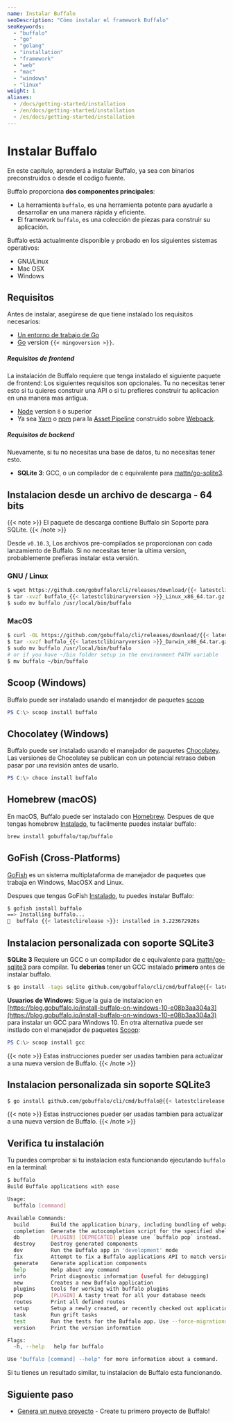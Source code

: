 ```yaml
---
name: Instalar Buffalo
seoDescription: "Cómo instalar el framework Buffalo"
seoKeywords: 
  - "buffalo"
  - "go"
  - "golang"
  - "installation"
  - "framework"
  - "web"
  - "mac"
  - "windows"
  - "linux"
weight: 1
aliases:
  - /docs/getting-started/installation
  - /en/docs/getting-started/installation
  - /es/docs/getting-started/installation
---
```


# Instalar Buffalo

En este capítulo, aprenderá a instalar Buffalo, ya sea con binarios preconstruidos o desde el codigo fuente.

Buffalo proporciona **dos componentes principales**:
* La herramienta `buffalo`, es una herramienta potente para ayudarle a desarrollar en una manera rápida y eficiente.
* El framework `buffalo`, es una colección de piezas para construir su aplicación.

Buffalo está actualmente disponible y probado en los siguientes sistemas operativos:
* GNU/Linux
* Mac OSX
* Windows

## Requisitos

Antes de instalar, asegúrese de que tiene instalado los requisitos necesarios:
* [Un entorno de trabajo de Go](http://gopherguides.com/before-you-come-to-class)
* [Go](https://golang.org) version `{{< mingoversion >}}`.

##### Requisitos de frontend

La instalación de Buffalo requiere que tenga instalado el siguiente paquete de frontend:
Los siguientes requisitos son opcionales. Tu no necesitas tener esto si tu quieres construir una API o si tu prefieres construir tu aplicacion en una manera mas antigua.

* [Node](https://github.com/nodejs/node) version `8` o superior
* Ya sea [Yarn](https://yarnpkg.com/en/) o [npm](https://github.com/npm/npm) para la [Asset Pipeline](/documentation/frontend-layer/assets) construido sobre [Webpack](https://github.com/webpack/webpack).

##### Requisitos de backend

Nuevamente, si tu no necesitas una base de datos, tu no necesitas tener esto.

* **SQLite 3**: GCC, o un compilador de c equivalente para [mattn/go-sqlite3](https://github.com/mattn/go-sqlite3).

## Instalacion desde un archivo de descarga - 64 bits

{{< note >}}
El paquete de descarga contiene Buffalo sin Soporte para SQLite.
{{< /note >}}

Desde `v0.10.3`, Los archivos pre-compilados se proporcionan con cada lanzamiento de Buffalo. Si no necesitas tener la ultima version, probablemente prefieras instalar esta versión.

### GNU / Linux

```sh
$ wget https://github.com/gobuffalo/cli/releases/download/{{< latestclirelease >}}/buffalo_{{< latestclibinaryversion >}}_Linux_x86_64.tar.gz
$ tar -xvzf buffalo_{{< latestclibinaryversion >}}_Linux_x86_64.tar.gz
$ sudo mv buffalo /usr/local/bin/buffalo
```

### MacOS

```sh
$ curl -OL https://github.com/gobuffalo/cli/releases/download/{{< latestclirelease >}}/buffalo_{{< latestclibinaryversion >}}_Darwin_x86_64.tar.gz
$ tar -xvzf buffalo_{{< latestclibinaryversion >}}_Darwin_x86_64.tar.gz
$ sudo mv buffalo /usr/local/bin/buffalo
# or if you have ~/bin folder setup in the environment PATH variable
$ mv buffalo ~/bin/buffalo
```

## Scoop (Windows)
Buffalo puede ser instalado usando el manejador de paquetes [scoop](http://scoop.sh/)

```powershell
PS C:\> scoop install buffalo
```

## Chocolatey (Windows)
Buffalo puede ser instalado usando el manejador de paquetes [Chocolatey](https://chocolatey.org/packages/buffalo). Las versiones de Chocolatey se publican con un potencial retraso deben pasar por una revisión antes de usarlo.

```powershell
PS C:\> choco install buffalo
```

## Homebrew (macOS)

En macOS, Buffalo puede ser instalado con [Homebrew](https://brew.sh/). Despues de que tengas homebrew [Instalado](https://docs.brew.sh/Installation), tu facilmente puedes instalar buffalo:

```sh
brew install gobuffalo/tap/buffalo
```

## GoFish (Cross-Platforms)

[GoFish](https://gofi.sh/index.html) es un sistema multiplataforma de manejador de paquetes que trabaja en Windows, MacOSX and Linux.

Despues que tengas GoFish [Instalado](https://docs.gofi.sh/installation/), tu puedes instalar Buffalo:

```sh
$ gofish install buffalo
==> Installing buffalo...
🐠  buffalo {{< latestclirelease >}}: installed in 3.223672926s
```

## Instalacion personalizada **con** soporte SQLite3

**SQLite 3** Requiere un GCC o un compilador de c equivalente para [mattn/go-sqlite3](https://github.com/mattn/go-sqlite3) para compilar. Tu **deberias** tener un GCC instalado **primero** antes de instalar buffalo.

```sh
$ go install -tags sqlite github.com/gobuffalo/cli/cmd/buffalo@{{< latestclirelease >}}
```

**Usuarios de Windows**: Sigue la guia de instalacion en [https://blog.gobuffalo.io/install-buffalo-on-windows-10-e08b3aa304a3](https://blog.gobuffalo.io/install-buffalo-on-windows-10-e08b3aa304a3) para instalar un GCC para Windows 10. En otra alternativa puede ser instlado con el manejador de paquetes [Scoop](http://scoop.sh/):

```powershell
PS C:\> scoop install gcc
```

{{< note >}}
Estas instrucciones pueder ser usadas tambien para actualizar a una nueva version de Buffalo.
{{< /note >}}

## Instalacion personalizada **sin** soporte SQLite3

```sh
$ go install github.com/gobuffalo/cli/cmd/buffalo@{{< latestclirelease >}}
```

{{< note >}}
Estas instrucciones pueder ser usadas tambien para actualizar a una nueva version de Buffalo.
{{< /note >}}

## Verifica tu instalación

Tu puedes comprobar si tu instalacion esta funcionando ejecutando `buffalo` en la terminal:

```sh
$ buffalo
Build Buffalo applications with ease

Usage:
  buffalo [command]

Available Commands:
  build       Build the application binary, including bundling of webpack assets
  completion  Generate the autocompletion script for the specified shell
  db          [PLUGIN] [DEPRECATED] please use `buffalo pop` instead.
  destroy     Destroy generated components
  dev         Run the Buffalo app in 'development' mode
  fix         Attempt to fix a Buffalo applications API to match version v0.18.6
  generate    Generate application components
  help        Help about any command
  info        Print diagnostic information (useful for debugging)
  new         Creates a new Buffalo application
  plugins     tools for working with buffalo plugins
  pop         [PLUGIN] A tasty treat for all your database needs
  routes      Print all defined routes
  setup       Setup a newly created, or recently checked out application.
  task        Run grift tasks
  test        Run the tests for the Buffalo app. Use --force-migrations to skip schema load.
  version     Print the version information

Flags:
  -h, --help   help for buffalo

Use "buffalo [command] --help" for more information about a command.
```
Si tu tienes un resultado similar, tu instalacion de Buffalo esta funcionando.

## Siguiente paso

* [Genera un nuevo proyecto](/es/documentation/getting_started/new-project) - Create tu primero proyecto de Buffalo!
